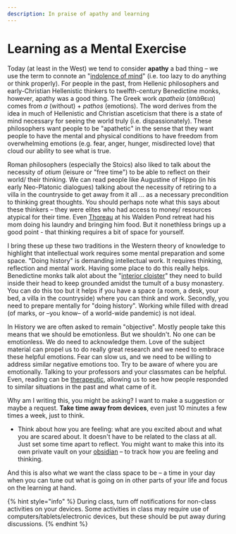 ```yaml
---
description: In praise of apathy and learning
---
```


# Learning as a Mental Exercise

Today (at least in the West) we tend to consider **apathy** a bad thing – we use the term to connote an "[indolence of mind](https://www.oed.com/view/Entry/9052?redirectedFrom=apathy#eid)" (i.e. too lazy to do anything or think properly). For people in the past, from Hellenic philosophers and early-Christian Hellenistic thinkers to twelfth-century Benedictine monks, however, apathy was a good thing. The Greek work _apatheia_ (ἀπάθεια) comes from _a_ (without) + _pathos_ (emotions). The word derives from the idea in much of Hellenistic and Christian asceticism that there is a state of mind necessary for seeing the world truly (i.e. dispassionately). These philosophers want people to be "apathetic" in the sense that they want people to have the mental and physical conditions to have freedom from overwhelming emotions (e.g. fear, anger, hunger, misdirected love) that cloud our ability to see what is true.&#x20;

Roman philosophers (especially the Stoics) also liked to talk about the necessity of _otium_ (leisure or "free time") to be able to reflect on their world/ their thinking. We can read people like Augustine of Hippo (in his early Neo-Platonic dialogues) talking about the necessity of retiring to a villa in the countryside to get away from it all ... as a necessary precondition to thinking great thoughts. You should perhaps note what this says about these thinkers – they were elites who had access to money/ resources atypical for their time. Even [Thoreau](https://newrepublic.com/article/123162/everybody-hates-henry-david-thoreau) at his Walden Pond retreat had his mom doing his laundry and bringing him food. But it nonethless brings up a good point - that thinking requires a bit of space for yourself.&#x20;

I bring these up these two traditions in the Western theory of knowledge to highlight that intellectual work requires some mental preparation and some space. "Doing history" is demanding intellectual work. It requires thinking, reflection and mental work. Having some place to do this really helps. Benedictine monks talk alot about the "[interior cloister](https://books.google.ca/books?id=mndRCyKkWt0C\&lpg=PA100\&ots=UUzOycd6hl\&dq=interior%20cloister%20monasticism\&pg=PA100#v=onepage\&q=interior%20cloister%20monasticism\&f=false)" they need to build inside their head to keep grounded amidst the tumult of a busy monastery. You can do this too but it helps if you have a space (a room, a desk, your bed, a villa in the countryside) where you can think and work. Secondly, you need to prepare mentally for "doing history". Working while filled with dread (of marks, or –you know– of a world-wide pandemic) is not ideal.&#x20;

In History we are often asked to remain "objective". Mostly people take this means that we should be emotionless. But we shouldn't. No one can be emotionless. We do need to acknowledge them. Love of the subject material can propel us to do really great research and we need to embrace these helpful emotions. Fear can slow us, and we need to be willing to address similar negative emotions too. Try to be aware of where you are emotionally. Talking to your professors and your classmates can be helpful. Even, reading can be [therapeutic](https://www.theguardian.com/books/2008/jan/05/fiction.scienceandnature), allowing us to see how people responded to similar situations in the past and what came of it.&#x20;

Why am I writing this, you might be asking? I want to make a suggestion or maybe a request. **Take time away from devices**, even just 10 minutes a few times a week, just to think.&#x20;

* Think about how you are feeling: what are you excited about and what you are scared about. It doesn't have to be related to the class at all. Just set some time apart to reflect. You might want to make this into its own private vault on your [obsidian](course-info/digital-tools/obsidian/) – to track how you are feeling and thinking.&#x20;

And this is also what we want the class space to be – a time in your day when you can tune out what is going on in other parts of your life and focus on the learning at hand.&#x20;

{% hint style="info" %}
During class, turn off notifications for non-class activities on your devices. Some activities in class may require use of computers/tablets/electronic devices, but these should be put away during discussions.&#x20;
{% endhint %}

